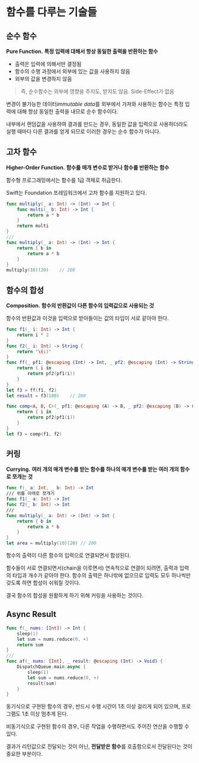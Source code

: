 # 함수를 다루는 기술들

## 순수 함수

**Pure Function.** **특정 입력에 대해서 항상 동일한 출력을 반환하는 함수**

- 출력은 입력에 의해서만 결정됨
- 함수의 수행 과정에서 외부에 있는 값을 사용하지 않음
- 외부의 값을 변경하지 않음

> 즉, 순수함수는 외부에 영향을 주지도, 받지도 않음. Side-Effect가 없음

변경이 불가능한 데이터*immutable data*를 외부에서 가져와 사용하는 함수는 특정 입력에 대해 항상 동일한 출력을 내므로 순수 함수이다.

내부에서 랜덤값을 사용하여 결과를 만드는 경우, 동일한 값을 입력으로 사용하더라도 실행 때마다 다른 결과를 얻게 되므로 이러한 경우는 순수 함수가 아니다.

## 고차 함수

**Higher-Order Function.** **함수를 매개 변수로 받거나 함수를 반환하는 함수**

함수형 프로그래밍에서는 함수를 1급 객체로 취급한다.

Swift는 Foundation 프레임워크에서 고차 함수를 지원하고 있다. 

```swift
func multiply(_ a: Int) -> (Int) -> Int {
    func multi(_ b: Int) -> Int {
        return a * b
    }
    return multi
}
///
func multiply(_ a: Int) -> (Int) -> Int {
    return { b in
		return a * b
	}
}
multiply(10)(20)	// 200
```

## 함수의 합성

**Composition.** **함수의 반환값이 다른 함수의 입력값으로 사용되는 것**

함수의 반환값과 이것을 입력으로 받아들이는 값의 타입이 서로 같아야 한다.

```swift
func f1(_ i: Int) -> Int {
    return i * 2
}
func f2(_ i: Int) -> String {
    return "\(i)"
}
func ff(_ pf1: @escaping (Int) -> Int, _ pf2: @escaping (Int) -> String) -> (Int) -> String {
    return { i in 
		return pf2(pf1(i))
	}
}
let f3 = ff(f1, f2)
let result = f3(100)	// 200
```

```swift
func comp<A, B, C>(_ pf1: @escaping (A) -> B, _ pf2: @escaping (B) -> C) -> (A) -> C {
    return { i in 
		return pf2(pf1(i))
	}
}
let f3 = comp(f1, f2)
```

## 커링

**Currying.** **여러 개의 매개 변수를 받는 함수를 하나의 매개 변수를 받는 여러 개의 함수로 쪼개는 것**

```swift
func f(_ a: Int, _ b: Int) -> Int
/// 위를 아래로 쪼개기
func f1(_ a: Int) -> Int
func f2(_ b: Int) -> Int
///
func multiply(_ a: Int) -> (Int) -> Int {
    return { b in 
		return a * b
	}
}
let area = multiply(10)(20)	// 200
```

함수의 출력이 다른 함수의 입력으로 연결되면서 합성된다.

함수들이 서로 연결되면서(chain을 이루면서) 연속적으로 연결이 되려면, 출력과 입력의 타입과 개수가 같아야 한다. 함수의 출력은 하나밖에 없으므로 입력도 모두 하나씩만 갖도록 하면 합성이 쉬워질 것이다.

결국 함수의 합성을 원활하게 하기 위해 커링을 사용하는 것이다.

## Async Result

```swift
func f(_ nums: [Int]) -> Int {
    sleep(1)
    let sum = nums.reduce(0, +)
    return sum
}
///
func af(_ nums: [Int], _ result: @escaping (Int) -> Void) {
    DispatchQueue.main.async {
        sleep(1)
        let sum = nums.reduce(0, +)
        result(sum)
    }
}
```

동기식으로 구현된 함수의 경우, 반드시 수행 시간이 1초 이상 걸리게 되어 있으며, 프로그램도 1초 이상 멈추게 된다.

비동기식으로 구현된 함수의 경우, 다른 작업을 수행하면서도 주어진 연산을 수행할 수 있다.

결과가 리턴값으로 전달되는 것이 아닌, **전달받은 함수**를 호출함으로서 전달된다는 것이 중요한 부분이다.